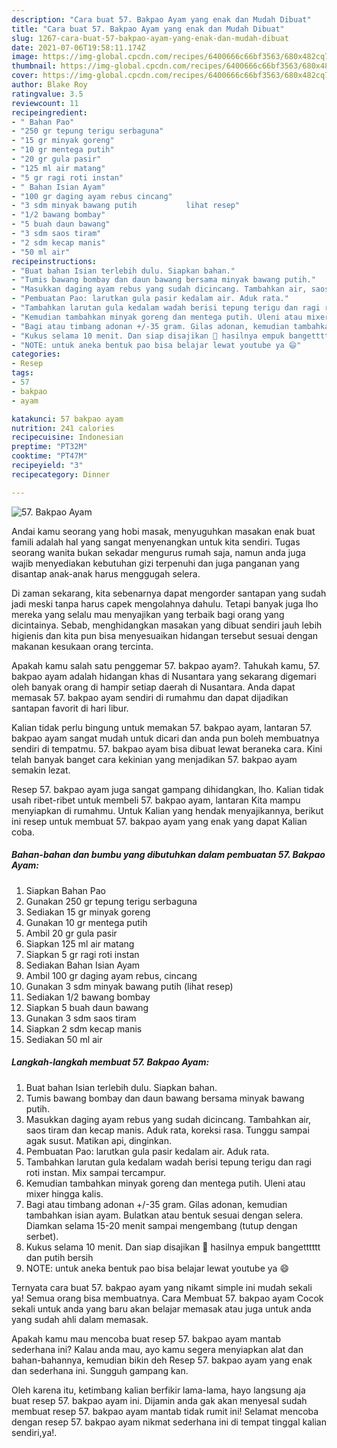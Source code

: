 ```yaml
---
description: "Cara buat 57. Bakpao Ayam yang enak dan Mudah Dibuat"
title: "Cara buat 57. Bakpao Ayam yang enak dan Mudah Dibuat"
slug: 1267-cara-buat-57-bakpao-ayam-yang-enak-dan-mudah-dibuat
date: 2021-07-06T19:58:11.174Z
image: https://img-global.cpcdn.com/recipes/6400666c66bf3563/680x482cq70/57-bakpao-ayam-foto-resep-utama.jpg
thumbnail: https://img-global.cpcdn.com/recipes/6400666c66bf3563/680x482cq70/57-bakpao-ayam-foto-resep-utama.jpg
cover: https://img-global.cpcdn.com/recipes/6400666c66bf3563/680x482cq70/57-bakpao-ayam-foto-resep-utama.jpg
author: Blake Roy
ratingvalue: 3.5
reviewcount: 11
recipeingredient:
- " Bahan Pao"
- "250 gr tepung terigu serbaguna"
- "15 gr minyak goreng"
- "10 gr mentega putih"
- "20 gr gula pasir"
- "125 ml air matang"
- "5 gr ragi roti instan"
- " Bahan Isian Ayam"
- "100 gr daging ayam rebus cincang"
- "3 sdm minyak bawang putih           lihat resep"
- "1/2 bawang bombay"
- "5 buah daun bawang"
- "3 sdm saos tiram"
- "2 sdm kecap manis"
- "50 ml air"
recipeinstructions:
- "Buat bahan Isian terlebih dulu. Siapkan bahan."
- "Tumis bawang bombay dan daun bawang bersama minyak bawang putih."
- "Masukkan daging ayam rebus yang sudah dicincang. Tambahkan air, saos tiram dan kecap manis. Aduk rata, koreksi rasa. Tunggu sampai agak susut. Matikan api, dinginkan."
- "Pembuatan Pao: larutkan gula pasir kedalam air. Aduk rata."
- "Tambahkan larutan gula kedalam wadah berisi tepung terigu dan ragi roti instan. Mix sampai tercampur."
- "Kemudian tambahkan minyak goreng dan mentega putih. Uleni atau mixer hingga kalis."
- "Bagi atau timbang adonan +/-35 gram. Gilas adonan, kemudian tambahkan isian ayam. Bulatkan atau bentuk sesuai dengan selera. Diamkan selama 15-20 menit sampai mengembang (tutup dengan serbet)."
- "Kukus selama 10 menit. Dan siap disajikan 🥰 hasilnya empuk bangetttttt dan putih bersih"
- "NOTE: untuk aneka bentuk pao bisa belajar lewat youtube ya 😄"
categories:
- Resep
tags:
- 57
- bakpao
- ayam

katakunci: 57 bakpao ayam 
nutrition: 241 calories
recipecuisine: Indonesian
preptime: "PT32M"
cooktime: "PT47M"
recipeyield: "3"
recipecategory: Dinner

---
```



![57. Bakpao Ayam](https://img-global.cpcdn.com/recipes/6400666c66bf3563/680x482cq70/57-bakpao-ayam-foto-resep-utama.jpg)

Andai kamu seorang yang hobi masak, menyuguhkan masakan enak buat famili adalah hal yang sangat menyenangkan untuk kita sendiri. Tugas seorang  wanita bukan sekadar mengurus rumah saja, namun anda juga wajib menyediakan kebutuhan gizi terpenuhi dan juga panganan yang disantap anak-anak harus menggugah selera.

Di zaman  sekarang, kita sebenarnya dapat mengorder santapan yang sudah jadi meski tanpa harus capek mengolahnya dahulu. Tetapi banyak juga lho mereka yang selalu mau menyajikan yang terbaik bagi orang yang dicintainya. Sebab, menghidangkan masakan yang dibuat sendiri jauh lebih higienis dan kita pun bisa menyesuaikan hidangan tersebut sesuai dengan makanan kesukaan orang tercinta. 



Apakah kamu salah satu penggemar 57. bakpao ayam?. Tahukah kamu, 57. bakpao ayam adalah hidangan khas di Nusantara yang sekarang digemari oleh banyak orang di hampir setiap daerah di Nusantara. Anda dapat memasak 57. bakpao ayam sendiri di rumahmu dan dapat dijadikan santapan favorit di hari libur.

Kalian tidak perlu bingung untuk memakan 57. bakpao ayam, lantaran 57. bakpao ayam sangat mudah untuk dicari dan anda pun boleh membuatnya sendiri di tempatmu. 57. bakpao ayam bisa dibuat lewat beraneka cara. Kini telah banyak banget cara kekinian yang menjadikan 57. bakpao ayam semakin lezat.

Resep 57. bakpao ayam juga sangat gampang dihidangkan, lho. Kalian tidak usah ribet-ribet untuk membeli 57. bakpao ayam, lantaran Kita mampu menyiapkan di rumahmu. Untuk Kalian yang hendak menyajikannya, berikut ini resep untuk membuat 57. bakpao ayam yang enak yang dapat Kalian coba.

<!--inarticleads1-->

##### Bahan-bahan dan bumbu yang dibutuhkan dalam pembuatan 57. Bakpao Ayam:

1. Siapkan  Bahan Pao
1. Gunakan 250 gr tepung terigu serbaguna
1. Sediakan 15 gr minyak goreng
1. Gunakan 10 gr mentega putih
1. Ambil 20 gr gula pasir
1. Siapkan 125 ml air matang
1. Siapkan 5 gr ragi roti instan
1. Sediakan  Bahan Isian Ayam
1. Ambil 100 gr daging ayam rebus, cincang
1. Gunakan 3 sdm minyak bawang putih           (lihat resep)
1. Sediakan 1/2 bawang bombay
1. Siapkan 5 buah daun bawang
1. Gunakan 3 sdm saos tiram
1. Siapkan 2 sdm kecap manis
1. Sediakan 50 ml air




<!--inarticleads2-->

##### Langkah-langkah membuat 57. Bakpao Ayam:

1. Buat bahan Isian terlebih dulu. Siapkan bahan.
1. Tumis bawang bombay dan daun bawang bersama minyak bawang putih.
1. Masukkan daging ayam rebus yang sudah dicincang. Tambahkan air, saos tiram dan kecap manis. Aduk rata, koreksi rasa. Tunggu sampai agak susut. Matikan api, dinginkan.
1. Pembuatan Pao: larutkan gula pasir kedalam air. Aduk rata.
1. Tambahkan larutan gula kedalam wadah berisi tepung terigu dan ragi roti instan. Mix sampai tercampur.
1. Kemudian tambahkan minyak goreng dan mentega putih. Uleni atau mixer hingga kalis.
1. Bagi atau timbang adonan +/-35 gram. Gilas adonan, kemudian tambahkan isian ayam. Bulatkan atau bentuk sesuai dengan selera. Diamkan selama 15-20 menit sampai mengembang (tutup dengan serbet).
1. Kukus selama 10 menit. Dan siap disajikan 🥰 hasilnya empuk bangetttttt dan putih bersih
1. NOTE: untuk aneka bentuk pao bisa belajar lewat youtube ya 😄




Ternyata cara buat 57. bakpao ayam yang nikamt simple ini mudah sekali ya! Semua orang bisa membuatnya. Cara Membuat 57. bakpao ayam Cocok sekali untuk anda yang baru akan belajar memasak atau juga untuk anda yang sudah ahli dalam memasak.

Apakah kamu mau mencoba buat resep 57. bakpao ayam mantab sederhana ini? Kalau anda mau, ayo kamu segera menyiapkan alat dan bahan-bahannya, kemudian bikin deh Resep 57. bakpao ayam yang enak dan sederhana ini. Sungguh gampang kan. 

Oleh karena itu, ketimbang kalian berfikir lama-lama, hayo langsung aja buat resep 57. bakpao ayam ini. Dijamin anda gak akan menyesal sudah membuat resep 57. bakpao ayam mantab tidak rumit ini! Selamat mencoba dengan resep 57. bakpao ayam nikmat sederhana ini di tempat tinggal kalian sendiri,ya!.

